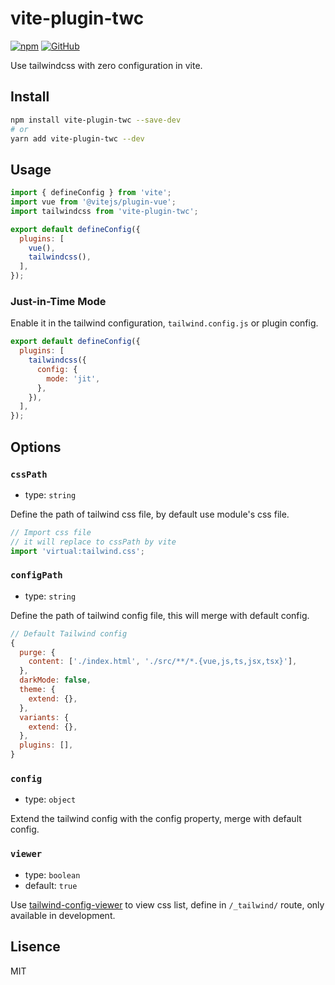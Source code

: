 # vite-plugin-twc

[![npm](https://img.shields.io/npm/v/vite-plugin-twc)](https://www.npmjs.com/package/vite-plugin-twc)
[![GitHub](https://img.shields.io/github/license/gxmari007/vite-plugin-twc)](https://github.com/gxmari007/vite-plugin-twc/blob/main/LICENSE)

Use tailwindcss with zero configuration in vite.

## Install

```bash
npm install vite-plugin-twc --save-dev
# or
yarn add vite-plugin-twc --dev
```

## Usage

```js
import { defineConfig } from 'vite';
import vue from '@vitejs/plugin-vue';
import tailwindcss from 'vite-plugin-twc';

export default defineConfig({
  plugins: [
    vue(),
    tailwindcss(),
  ],
});
```

### Just-in-Time Mode

Enable it in the tailwind configuration, `tailwind.config.js` or plugin config. 

```js
export default defineConfig({
  plugins: [
    tailwindcss({
      config: {
        mode: 'jit',
      },
    }),
  ],
});
```

## Options

### `cssPath`

- type: `string`

Define the path of tailwind css file, by default use module's css file.

```js
// Import css file
// it will replace to cssPath by vite
import 'virtual:tailwind.css';
```

### `configPath`

- type: `string`

Define the path of tailwind config file, this will merge with default config.

```js
// Default Tailwind config
{
  purge: {
    content: ['./index.html', './src/**/*.{vue,js,ts,jsx,tsx}'],
  },
  darkMode: false,
  theme: {
    extend: {},
  },
  variants: {
    extend: {},
  },
  plugins: [],
}
```

### `config`

- type: `object`

Extend the tailwind config with the config property, merge with default config.

### `viewer`

- type: `boolean`
- default: `true`

Use [tailwind-config-viewer](https://github.com/rogden/tailwind-config-viewer) to view css list, define in `/_tailwind/` route, only available in development.

## Lisence

MIT
